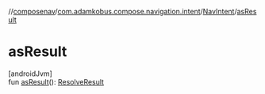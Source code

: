 //[composenav](../../../index.md)/[com.adamkobus.compose.navigation.intent](../index.md)/[NavIntent](index.md)/[asResult](as-result.md)

# asResult

[androidJvm]\
fun [asResult](as-result.md)(): [ResolveResult](../../com.adamkobus.compose.navigation.data/-resolve-result/index.md)
